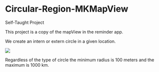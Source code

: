# Circular-Region-MKMapView
Self-Taught Project


This project is a copy of the mapView in the reminder app.

We create an intern or extern circle in a given location.


![](https://media.giphy.com/media/ctg6wJQvIsfR72tcqf/giphy.gif)

Regardless of the type of circle the minimum radius is 100 meters and the maximum is 1000 km.
